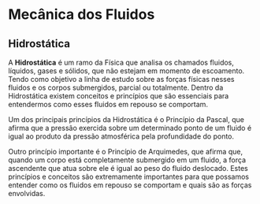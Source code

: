 # Mecânica dos Fluidos

## Hidrostática

A **Hidrostática** é um ramo da Física que analisa os chamados fluidos, líquidos, gases e sólidos, que não estejam em momento de escoamento. Tendo como objetivo a linha de estudo sobre as forças físicas nesses fluidos e os corpos submergidos, parcial ou totalmente. Dentro da Hidrostática existem conceitos e princípios que são essenciais para entendermos como esses fluidos em repouso se comportam.

Um dos principais princípios da Hidrostática é o Princípio da Pascal, que afirma que a pressão exercida sobre um determinado ponto de um fluido é igual ao produto da pressão atmosférica pela profundidade do ponto.

Outro princípio importante é o Princípio de Arquimedes, que afirma que, quando um corpo está completamente submergido em um fluido, a força ascendente que atua sobre ele é igual ao peso do fluido deslocado. Estes princípios e conceitos são extremamente importantes para que possamos entender como os fluidos em repouso se comportam e quais são as forças envolvidas.
